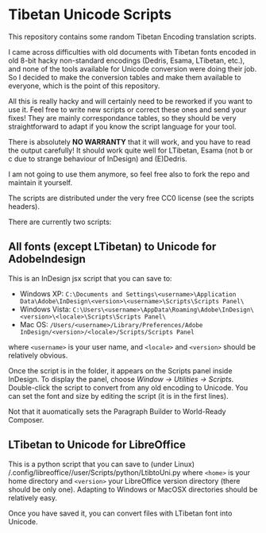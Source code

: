 Tibetan Unicode Scripts
=======================

This repository contains some random Tibetan Encoding translation scripts.

I came across difficulties with old documents with Tibetan fonts encoded in old
8-bit hacky non-standard encodings (Dedris, Esama, LTibetan, etc.), and none
of the tools available for Unicode conversion were doing their job. So I decided
to make the conversion tables and make them available to everyone, which is the
point of this repository.

All this is really hacky and will certainly need to be reworked if you want
to use it. Feel free to write new scripts or correct these ones and send your
fixes! They are mainly correspondance tables, so they should be very
straightforward to adapt if you know the script language for your tool.

There is absolutely **NO WARRANTY** that it will work, and you have to read the
output carefully! It should work quite well for LTibetan, Esama (not b or c due
to strange behaviour of InDesign) and (E)Dedris.

I am not going to use them anymore, so feel free also to fork the repo and
maintain it yourself.

The scripts are distributed under the very free CC0 license (see the scripts
headers).

There are currently two scripts:

## All fonts (except LTibetan) to Unicode for AdobeIndesign

This is an InDesign jsx script that you can save to:
 * Windows XP: `C:\Documents and Settings\<username>\Application Data\Adobe\InDesign\<version>\<username>\Scripts\Scripts Panel\`
 * Windows Vista: `C:\Users\<username>\AppData\Roaming\Adobe\InDesign\<version>\<locale>\Scripts\Scripts Panel\`
 * Mac OS: `/Users/<username>/Library/Preferences/Adobe InDesign/<version>/<locale>/Scripts/Scripts Panel`

where `<username>` is your user name, and `<locale>` and `<version>` should be relatively obvious.

Once the script is in the folder, it appears on the Scripts panel inside InDesign.
To display the panel, choose *Window -> Utilities -> Scripts*. Double-click the script
to convert from any old encoding to Unicode. You can set the font and size by
editing the script (it is in the first lines).

Not that it auomatically sets the Paragraph Builder to World-Ready Composer.

## LTibetan to Unicode for LibreOffice

This is a python script that you can save to (under Linux)
    <home>/.config/libreoffice/<version>/user/Scripts/python/LtibtoUni.py
where `<home>` is your home directory and `<version>` your LibreOffice version
directory (there should be only one). Adapting to Windows or MacOSX directories
should be relatively easy.

Once you have saved it, you can convert files with LTibetan font into Unicode.
